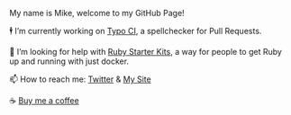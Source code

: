My name is Mike, welcome to my GitHub Page!

🕴 I’m currently working on [Typo CI](https://github.com/marketplace/typo-ci), a spellchecker for Pull Requests.

🙏 I’m looking for help with [Ruby Starter Kits](https://github.com/Ruby-Starter-Kits/), a way for people to get Ruby up and running with just docker.

📫 How to reach me: [Twitter](https://twitter.com/MikeRogers0) & [My Site](https://mikerogers.io/)

☕️ <a class="bmc-button" target="_blank" href="https://www.buymeacoffee.com/MikeRogers0">Buy me a coffee</a>
